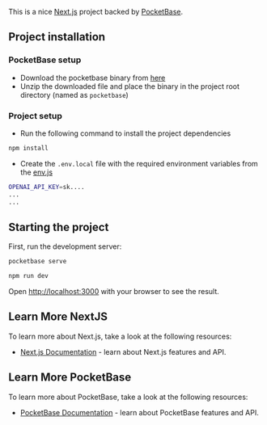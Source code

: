 This is a nice [Next.js](https://nextjs.org) project backed by [PocketBase](https://pocketbase.io/).

## Project installation

### PocketBase setup

- Download the pocketbase binary from [here](https://github.com/pocketbase/pocketbase/releases/tag/v0.22.21)
- Unzip the downloaded file and place the binary in the project root directory (named as `pocketbase`)

### Project setup
- Run the following command to install the project dependencies
```bash
npm install
```
- Create the `.env.local` file with the required environment variables from the [env.js](./app/lib/env.js)
```bash
OPENAI_API_KEY=sk....
...
...
```

## Starting the project

First, run the development server:

```bash
pocketbase serve
```

```bash
npm run dev
```

Open [http://localhost:3000](http://localhost:3000) with your browser to see the result.


## Learn More NextJS

To learn more about Next.js, take a look at the following resources:
- [Next.js Documentation](https://nextjs.org/docs) - learn about Next.js features and API.

## Learn More PocketBase

To learn more about PocketBase, take a look at the following resources:
- [PocketBase Documentation](https://pocketbase.io/docs) - learn about PocketBase features and API.
